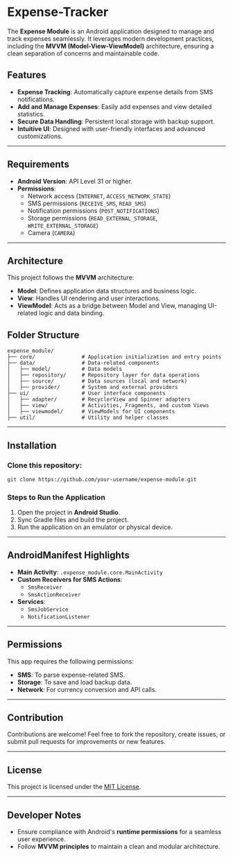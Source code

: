 # Expense-Tracker

The **Expense Module** is an Android application designed to manage and track expenses seamlessly. It leverages modern development practices, including the **MVVM (Model-View-ViewModel)** architecture, ensuring a clean separation of concerns and maintainable code.

## Features
- **Expense Tracking**: Automatically capture expense details from SMS notifications.
- **Add and Manage Expenses**: Easily add expenses and view detailed statistics.
- **Secure Data Handling**: Persistent local storage with backup support.
- **Intuitive UI**: Designed with user-friendly interfaces and advanced customizations.

---

## Requirements
- **Android Version**: API Level 31 or higher.
- **Permissions**:
  - Network access (`INTERNET`, `ACCESS_NETWORK_STATE`)
  - SMS permissions (`RECEIVE_SMS`, `READ_SMS`)
  - Notification permissions (`POST_NOTIFICATIONS`)
  - Storage permissions (`READ_EXTERNAL_STORAGE`, `WRITE_EXTERNAL_STORAGE`)
  - Camera (`CAMERA`)

---

## Architecture
This project follows the **MVVM** architecture:
- **Model**: Defines application data structures and business logic.
- **View**: Handles UI rendering and user interactions.
- **ViewModel**: Acts as a bridge between Model and View, managing UI-related logic and data binding.

## Folder Structure
```plaintext
expense_module/
├── core/               # Application initialization and entry points
├── data/               # Data-related components
│   ├── model/          # Data models
│   ├── repository/     # Repository layer for data operations
│   ├── source/         # Data sources (local and network)
│   ├── provider/       # System and external providers
├── ui/                 # User interface components
│   ├── adapter/        # RecyclerView and Spinner adapters
│   ├── view/           # Activities, Fragments, and custom Views
│   ├── viewmodel/      # ViewModels for UI components
├── util/               # Utility and helper classes
```
---
## Installation

### Clone this repository:
```bash
git clone https://github.com/your-username/expense-module.git
```
### Steps to Run the Application
1. Open the project in **Android Studio**.
2. Sync Gradle files and build the project.
3. Run the application on an emulator or physical device.

---

## AndroidManifest Highlights
- **Main Activity**: `.expense_module.core.MainActivity`
- **Custom Receivers for SMS Actions**:
  - `SmsReceiver`
  - `SmsActionReceiver`
- **Services**:
  - `SmsJobService`
  - `NotificationListener`

---

## Permissions
This app requires the following permissions:
- **SMS**: To parse expense-related SMS.
- **Storage**: To save and load backup data.
- **Network**: For currency conversion and API calls.

---

## Contribution
Contributions are welcome! Feel free to fork the repository, create issues, or submit pull requests for improvements or new features.

---

## License
This project is licensed under the [MIT License](LICENSE).

---

## Developer Notes
- Ensure compliance with Android's **runtime permissions** for a seamless user experience.
- Follow **MVVM principles** to maintain a clean and modular architecture.

